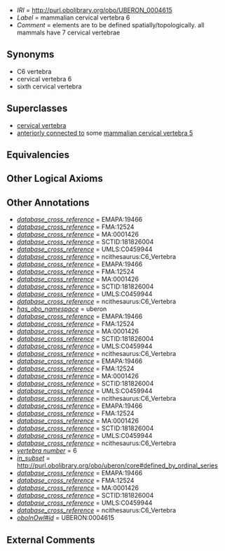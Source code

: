 * *IRI* = http://purl.obolibrary.org/obo/UBERON_0004615
 * *Label* = mammalian cervical vertebra 6
 * *Comment* = elements are to be defined spatially/topologically. all mammals have 7 cervical vertebrae

## Synonyms

 * C6 vertebra
 * cervical vertebra 6
 * sixth cervical vertebra

## Superclasses

 * [cervical vertebra](../../UBERON/13/UBERON_0002413.md)
 * [anteriorly connected to](../../core#anteriorly/to/core#anteriorly_connected_to.md) some [mammalian cervical vertebra 5](../../UBERON/14/UBERON_0004614.md)

## Equivalencies


## Other Logical Axioms


## Other Annotations

 * *[database_cross_reference](../../ef/oboInOwl#hasDbXref.md)* = EMAPA:19466
 * *[database_cross_reference](../../ef/oboInOwl#hasDbXref.md)* = FMA:12524
 * *[database_cross_reference](../../ef/oboInOwl#hasDbXref.md)* = MA:0001426
 * *[database_cross_reference](../../ef/oboInOwl#hasDbXref.md)* = SCTID:181826004
 * *[database_cross_reference](../../ef/oboInOwl#hasDbXref.md)* = UMLS:C0459944
 * *[database_cross_reference](../../ef/oboInOwl#hasDbXref.md)* = ncithesaurus:C6_Vertebra
 * *[database_cross_reference](../../ef/oboInOwl#hasDbXref.md)* = EMAPA:19466
 * *[database_cross_reference](../../ef/oboInOwl#hasDbXref.md)* = FMA:12524
 * *[database_cross_reference](../../ef/oboInOwl#hasDbXref.md)* = MA:0001426
 * *[database_cross_reference](../../ef/oboInOwl#hasDbXref.md)* = SCTID:181826004
 * *[database_cross_reference](../../ef/oboInOwl#hasDbXref.md)* = UMLS:C0459944
 * *[database_cross_reference](../../ef/oboInOwl#hasDbXref.md)* = ncithesaurus:C6_Vertebra
 * *[has_obo_namespace](../../ce/oboInOwl#hasOBONamespace.md)* = uberon
 * *[database_cross_reference](../../ef/oboInOwl#hasDbXref.md)* = EMAPA:19466
 * *[database_cross_reference](../../ef/oboInOwl#hasDbXref.md)* = FMA:12524
 * *[database_cross_reference](../../ef/oboInOwl#hasDbXref.md)* = MA:0001426
 * *[database_cross_reference](../../ef/oboInOwl#hasDbXref.md)* = SCTID:181826004
 * *[database_cross_reference](../../ef/oboInOwl#hasDbXref.md)* = UMLS:C0459944
 * *[database_cross_reference](../../ef/oboInOwl#hasDbXref.md)* = ncithesaurus:C6_Vertebra
 * *[database_cross_reference](../../ef/oboInOwl#hasDbXref.md)* = EMAPA:19466
 * *[database_cross_reference](../../ef/oboInOwl#hasDbXref.md)* = FMA:12524
 * *[database_cross_reference](../../ef/oboInOwl#hasDbXref.md)* = MA:0001426
 * *[database_cross_reference](../../ef/oboInOwl#hasDbXref.md)* = SCTID:181826004
 * *[database_cross_reference](../../ef/oboInOwl#hasDbXref.md)* = UMLS:C0459944
 * *[database_cross_reference](../../ef/oboInOwl#hasDbXref.md)* = ncithesaurus:C6_Vertebra
 * *[database_cross_reference](../../ef/oboInOwl#hasDbXref.md)* = EMAPA:19466
 * *[database_cross_reference](../../ef/oboInOwl#hasDbXref.md)* = FMA:12524
 * *[database_cross_reference](../../ef/oboInOwl#hasDbXref.md)* = MA:0001426
 * *[database_cross_reference](../../ef/oboInOwl#hasDbXref.md)* = SCTID:181826004
 * *[database_cross_reference](../../ef/oboInOwl#hasDbXref.md)* = UMLS:C0459944
 * *[database_cross_reference](../../ef/oboInOwl#hasDbXref.md)* = ncithesaurus:C6_Vertebra
 * *[vertebra number](../../UBPROP/07/UBPROP_0000107.md)* = 6
 * *[in_subset](../../et/oboInOwl#inSubset.md)* = http://purl.obolibrary.org/obo/uberon/core#defined_by_ordinal_series
 * *[database_cross_reference](../../ef/oboInOwl#hasDbXref.md)* = EMAPA:19466
 * *[database_cross_reference](../../ef/oboInOwl#hasDbXref.md)* = FMA:12524
 * *[database_cross_reference](../../ef/oboInOwl#hasDbXref.md)* = MA:0001426
 * *[database_cross_reference](../../ef/oboInOwl#hasDbXref.md)* = SCTID:181826004
 * *[database_cross_reference](../../ef/oboInOwl#hasDbXref.md)* = UMLS:C0459944
 * *[database_cross_reference](../../ef/oboInOwl#hasDbXref.md)* = ncithesaurus:C6_Vertebra
 * *[oboInOwl#id](../../id/oboInOwl#id.md)* = UBERON:0004615

## External Comments

